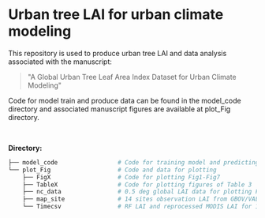 # Urban tree LAI for urban climate modeling 

This repository is used to produce urban tree LAI and data analysis associated with the manuscript:
> "A Global Urban Tree Leaf Area Index Dataset for Urban Climate Modeling"

Code for model train and produce data can be found in the model_code directory and associated manuscript figures are available at plot_Fig directory.

<br>

**Directory:**
```bash
├── model_code                 # Code for training model and predicting LAI       
└── plot_Fig                   # Code and data for plotting 
    ├── FigX                   # Code for plotting Fig1-Fig7
    ├── TableX                 # Code for plotting figures of Table 3
    ├── nc_data                # 0.5 deg global LAI data for plotting Fig 5/6/7
    ├── map_site               # 14 sites observation LAI from GBOV/VALERI/Boston University
    └── Timecsv                # RF LAI and reprocessed MODIS LAI for 14 sites
```

